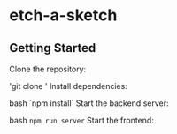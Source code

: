 # etch-a-sketch
## Getting Started

Clone the repository:

'git clone '
Install dependencies:

bash
´npm install`
Start the backend server:

bash
`npm run server`
Start the frontend: